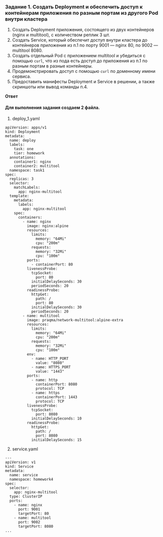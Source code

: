### Задание 1. Создать Deployment и обеспечить доступ к контейнерам приложения по разным портам из другого Pod внутри кластера

1. Создать Deployment приложения, состоящего из двух контейнеров (nginx и multitool), с количеством реплик 3 шт.
2. Создать Service, который обеспечит доступ внутри кластера до контейнеров приложения из п.1 по порту 9001 — nginx 80, по 9002 — multitool 8080.
3. Создать отдельный Pod с приложением multitool и убедиться с помощью `curl`, что из пода есть доступ до приложения из п.1 по разным портам в разные контейнеры.
4. Продемонстрировать доступ с помощью `curl` по доменному имени сервиса.
5. Предоставить манифесты Deployment и Service в решении, а также скриншоты или вывод команды п.4.

**Ответ**

#### Для выполнения задания создаем 2 файла.

1) deploy_1.yaml

```
apiVersion: apps/v1
kind: Deployment
metadata:
  name: deploy
  labels:
    task: one
    tier: homework
  annotations:
    container1: nginx
    container2: multitool  
  namespace: task1
spec:
  replicas: 3
  selector:
    matchLabels:
      app: nginx-multitool
  template:
    metadata:
      labels:
        app: nginx-multitool
    spec:
      containers:
        - name: nginx
          image: nginx:alpine
          resources:
            limits:
              memory: "64Mi"
              cpu: "200m"
            requests:
              memory: "32Mi"
              cpu: "100m"
          ports:
            - containerPort: 80
          livenessProbe:
            tcpSocket:
              port: 80
            initialDelaySeconds: 30
            periodSeconds: 20
          readinessProbe:
            httpGet:
              path: /
              port: 80
            initialDelaySeconds: 30
            periodSeconds: 20
        - name: multitool
          image: praqma/network-multitool:alpine-extra
          resources:
            limits:
              memory: "64Mi"
              cpu: "200m"
            requests:
              memory: "32Mi"
              cpu: "100m"
          env:
            - name: HTTP_PORT
              value: "8080"
            - name: HTTPS_PORT
              value: "1443"
          ports:
            - name: http
              containerPort: 8080
              protocol: TCP
            - name: https
              containerPort: 1443
              protocol: TCP
          livenessProbe:
            tcpSocket:
              port: 8080
            initialDelaySeconds: 10
          readinessProbe:
            httpGet:
              path: /
              port: 8080
            initialDelaySeconds: 15
```

2) service.yaml

```
---
apiVersion: v1
kind: Service
metadata:
  name: service
  namespace: homework4
spec:
  selector:
    app: nginx-multitool
  type: ClusterIP
  ports:
    - name: nginx
      port: 9001
      targetPort: 80
    - name: multitool
      port: 9002
      targetPort: 8080
...
```

